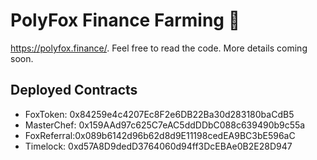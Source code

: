 # PolyFox Finance Farming 🦊

https://polyfox.finance/. Feel free to read the code. More details coming soon.

## Deployed Contracts

- FoxToken: 0x84259e4c4207Ec8F2e6DB22Ba30d283180baCdB5
- MasterChef: 0x159AAd97c625C7eAC5ddDDbC088c639490b9c55a
- FoxReferral:0x089b6142d96b62d8d9E11198cedEA9BC3bE596aC
- Timelock: 0xd57A8D9dedD3764060d94ff3DcEBAe0B2E28D947
